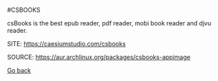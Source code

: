 #CSBOOKS

 csBooks is the best epub reader, pdf reader, mobi book reader and djvu reader.

 SITE: https://caesiumstudio.com/csbooks

 SOURCE: https://aur.archlinux.org/packages/csbooks-appimage

 [Go back](https://portable-linux-apps.github.io/apps.html)
